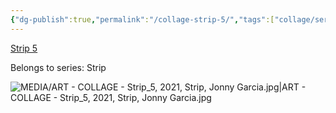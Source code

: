 ```yaml
---
{"dg-publish":true,"permalink":"/collage-strip-5/","tags":["collage/series/strip","c/colour-colorfull","c/upsidedown","c/door","c/cactus","c/vehicle","c/abstract","c/flat-background","c/colour-white","c/colour-yellow","c/colour-pink","c/colour-green","collage/year-2021"],"created":"2025-08-24T14:01:25.870-04:00","updated":"2025-09-10T09:20:04.255-04:00"}
---
```



[Strip 5](https://www.instagram.com/p/CUDpB9VrThv/)

Belongs to series: Strip

![MEDIA/ART - COLLAGE - Strip_5, 2021, Strip, Jonny Garcia.jpg|ART - COLLAGE - Strip_5, 2021, Strip, Jonny Garcia.jpg](/img/user/MEDIA/ART%20-%20COLLAGE%20-%20Strip_5,%202021,%20Strip,%20Jonny%20Garcia.jpg)